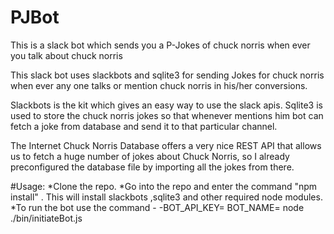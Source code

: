 # PJBot
This is a slack bot which sends you a P-Jokes of chuck norris when ever you talk about chuck norris

This slack bot uses slackbots and sqlite3 for sending Jokes for chuck norris when ever any one talks or mention chuck norris in his/her
conversions.

Slackbots is the kit which gives an easy way to use the slack apis.
Sqlite3 is used to store the chuck norris jokes so that whenever mentions him bot can fetch a joke from database and send it to that
particular channel.

The Internet Chuck Norris Database offers a very nice REST API that allows us to fetch a huge number of jokes about Chuck Norris,
so I already preconfigured the database file by importing all the jokes from there. 

#Usage:
*Clone the repo.
*Go into the repo and enter the command "npm install" . This will install slackbots ,sqlite3 and other required node modules.
*To run the bot use the command -
-BOT_API_KEY=<your token> BOT_NAME=<name of your bot> node ./bin/initiateBot.js 
